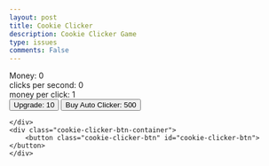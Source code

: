 ```yaml
---
layout: post
title: Cookie Clicker
description: Cookie Clicker Game
type: issues
comments: False
---
```


<div id="game-container" class="cookie-clicker-container">
    <div class="top-container">
        <div class="money-display">Money: <span id="money">0</span></div>
    </div>
    <div class="top-container-stats">
        <div>clicks per second: <span id="clicks-per-second">0</span></div>
        <div>money per click: <span id="per-click">1</span></div>
    </div>
    <div class="top-container-upgrade">
        <button class="upgrade-btn" id="upgrade-btn">Upgrade: <span id="upgrade-cost">10</span></button>
        <button class="upgrade-auto-clicker-btn" id="upgrade-auto-clicker-btn">Buy Auto Clicker: <span id="upgrade-auto-clicker-cost">500</span></button>

    </div>
    <div class="cookie-clicker-btn-container">
        <button class="cookie-clicker-btn" id="cookie-clicker-btn"></button>
    </div>

</div>

<script src="{{site.baseurl}}/assets/js/cookie_clicker.js"></script>
